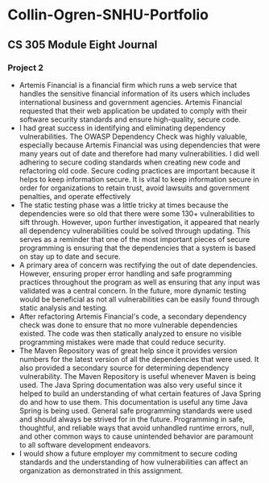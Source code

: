 # Collin-Ogren-SNHU-Portfolio
## CS 305 Module Eight Journal
### Project 2
- Artemis Financial is a financial firm which runs a web service that handles the sensitive financial information of its users which includes international business and government agencies. Artemis Financial requested that their web application be updated to comply with their software security standards and ensure high-quality, secure code.
- I had great success in identifying and eliminating dependency vulnerabilities. The OWASP Dependency Check was highly valuable, especially because Artemis Financial was using dependencies that were many years out of date and therefore had many vulnerabilities. I did well adhering to secure coding standards when creating new code and refactoring old code. Secure coding practices are important because it helps to keep information secure. It is vital to keep information secure in order for organizations to retain trust, avoid lawsuits and government penalties, and operate effectively
- The static testing phase was a little tricky at times because the dependencies were so old that there were some 130+ vulnerabilities to sift through. However, upon further investigation, it appeared that nearly all dependency vulnerabilities could be solved through updating. This serves as a reminder that one of the most important pieces of secure programming is ensuring that the dependencies that a system is based on stay up to date and secure.
- A primary area of concern was rectifying the out of date dependencies. However, ensuring proper error handling and safe programming practices throughout the program as well as ensuring that any input was validated was a central concern. In the future, more dynamic testing would be beneficial as not all vulnerabilities can be easily found through static analysis and testing.
- After refactoring Artemis Financial's code, a secondary dependency check was done to ensure that no more vulnerable dependencies existed. The code was then statically analyzed to ensure no visible programming mistakes were made that could reduce security.
- The Maven Repository was of great help since it provides version numbers for the latest version of all the dependencies that were used. It also provided a secondary source for determining dependency vulnerability. The Maven Repository is useful whenever Maven is being used. The Java Spring documentation was also very useful since it helped to build an understanding of what certain features of Java Spring do and how to use them. This documentation is useful any time Java Spring is being used. General safe programming standards were used and should always be strived for in the future. Programming in safe, thoughtful, and reliable ways that avoid unhandled runtime errors, null, and other common ways to cause unintended behavior are paramount to all software development endeavors.
- I would show a future employer my commitment to secure coding standards and the understanding of how vulnerabilities can affect an organization as demonstrated in this assignment.
